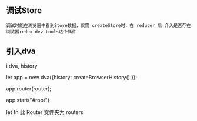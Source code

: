 


## 调试Store ##
  	调试时能在浏览器中看到Store数据，仅需 createStore时，在 reducer 后 介入是否存在 浏览器redux-dev-tools这个插件



## 引入dva

i dva, history

let app = new dva({history: createBrowserHistory() });

app.router(router); 

app.start("#root")

let fn 此 Router 文件夹为 routers



